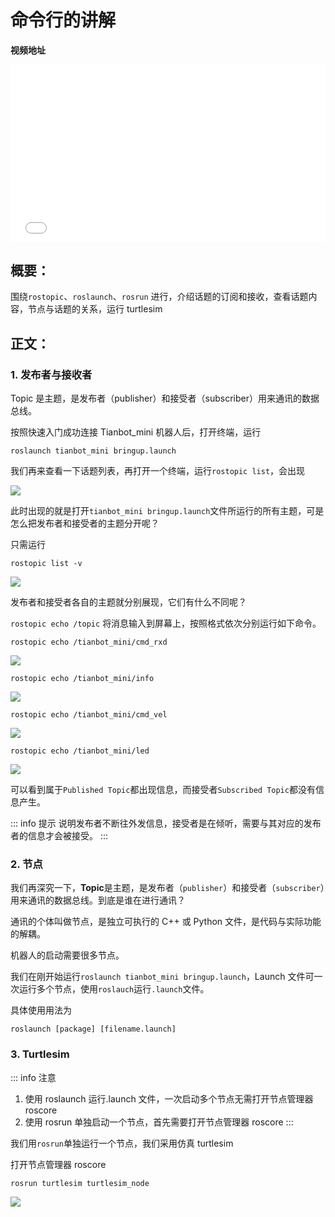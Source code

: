 # 命令行的讲解

**视频地址**

<div style="position: relative; padding-bottom: 56.25%; height: 0;">
  <iframe src="//player.bilibili.com/player.html?aid=932850135&bvid=BV14M4y1G7CY&cid=403735761&p=1&autoplay=0" frameborder="no" scrolling="no" 
    style="position: absolute; top: 0; left: 0; width: 100%; height: 100%;"></iframe>
</div>

## 概要：

围绕`rostopic`、`roslaunch`、`rosrun` 进行，介绍话题的订阅和接收，查看话题内容，节点与话题的关系，运行 turtlesim

## 正文：

### 1. 发布者与接收者

Topic 是主题，是发布者（publisher）和接受者（subscriber）用来通讯的数据总线。

按照快速入门成功连接 Tianbot_mini 机器人后，打开终端，运行

```shell
roslaunch tianbot_mini bringup.launch
```

我们再来查看一下话题列表，再打开一个终端，运行`rostopic list`，会出现

![](https://img.kancloud.cn/d5/a4/d5a420f298e1107ce1a1bdeab62935ef_319x232.png)

此时出现的就是打开`tianbot_mini bringup.launch`文件所运行的所有主题，可是怎么把发布者和接受者的主题分开呢？

只需运行

```shell
rostopic list -v
```

![](https://img.kancloud.cn/da/92/da92eca017071793c0c26cc4d37c2ebe_625x345.png)

发布者和接受者各自的主题就分别展现，它们有什么不同呢？

`rostopic echo /topic` 将消息输入到屏幕上，按照格式依次分别运行如下命令。

```shell
rostopic echo /tianbot_mini/cmd_rxd
```

![](https://img.kancloud.cn/27/ba/27baebd879146f5bb030416d262656a9_521x235.png)

```shell
rostopic echo /tianbot_mini/info
```

![](https://img.kancloud.cn/02/16/0216107806644832da16b7d54bb56a19_512x233.png)

```shell
rostopic echo /tianbot_mini/cmd_vel
```

![](https://img.kancloud.cn/10/36/10364b6d336a822c748d1dcca28b074e_485x90.png)

```shell
rostopic echo /tianbot_mini/led
```

![](https://img.kancloud.cn/34/0f/340f8fd4e6576361409f69bbf5db7e3b_474x82.png)

可以看到属于`Published Topic`都出现信息，而接受者`Subscribed Topic`都没有信息产生。

::: info 提示
说明发布者不断往外发信息，接受者是在倾听，需要与其对应的发布者的信息才会被接受。
:::

### 2. 节点

我们再深究一下，**Topic**是主题，是发布者（`publisher`）和接受者（`subscriber`）用来通讯的数据总线。到底是谁在进行通讯？

通讯的个体叫做节点，是独立可执行的 C++ 或 Python 文件，是代码与实际功能的解耦。

机器人的启动需要很多节点。

我们在刚开始运行`roslaunch tianbot_mini bringup.launch`，Launch 文件可一次运行多个节点，使用`roslauch`运行`.launch`文件。

具体使用用法为
```shell
roslaunch [package] [filename.launch]
```

### 3. Turtlesim

::: info 注意
1. 使用 roslaunch 运行.launch 文件，一次启动多个节点无需打开节点管理器 roscore
2. 使用 rosrun 单独启动一个节点，首先需要打开节点管理器 roscore
:::

我们用`rosrun`单独运行一个节点，我们采用仿真 turtlesim

打开节点管理器 roscore

```shell
rosrun turtlesim turtlesim_node
```

![](https://img.kancloud.cn/01/1c/011c39976e30083ad4f3ecdb68d94639_512x665.png)